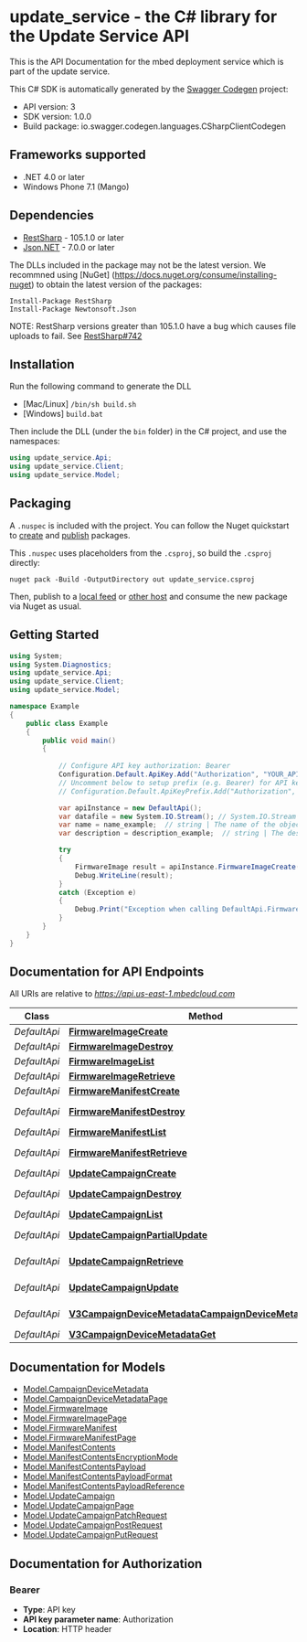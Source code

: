 # update_service - the C# library for the Update Service API

This is the API Documentation for the mbed deployment service which is part of the update service.

This C# SDK is automatically generated by the [Swagger Codegen](https://github.com/swagger-api/swagger-codegen) project:

- API version: 3
- SDK version: 1.0.0
- Build package: io.swagger.codegen.languages.CSharpClientCodegen

<a name="frameworks-supported"></a>
## Frameworks supported
- .NET 4.0 or later
- Windows Phone 7.1 (Mango)

<a name="dependencies"></a>
## Dependencies
- [RestSharp](https://www.nuget.org/packages/RestSharp) - 105.1.0 or later
- [Json.NET](https://www.nuget.org/packages/Newtonsoft.Json/) - 7.0.0 or later

The DLLs included in the package may not be the latest version. We recommned using [NuGet] (https://docs.nuget.org/consume/installing-nuget) to obtain the latest version of the packages:
```
Install-Package RestSharp
Install-Package Newtonsoft.Json
```

NOTE: RestSharp versions greater than 105.1.0 have a bug which causes file uploads to fail. See [RestSharp#742](https://github.com/restsharp/RestSharp/issues/742)

<a name="installation"></a>
## Installation
Run the following command to generate the DLL
- [Mac/Linux] `/bin/sh build.sh`
- [Windows] `build.bat`

Then include the DLL (under the `bin` folder) in the C# project, and use the namespaces:
```csharp
using update_service.Api;
using update_service.Client;
using update_service.Model;
```

<a name="packaging"></a>
## Packaging

A `.nuspec` is included with the project. You can follow the Nuget quickstart to [create](https://docs.microsoft.com/en-us/nuget/quickstart/create-and-publish-a-package#create-the-package) and [publish](https://docs.microsoft.com/en-us/nuget/quickstart/create-and-publish-a-package#publish-the-package) packages.

This `.nuspec` uses placeholders from the `.csproj`, so build the `.csproj` directly:

```
nuget pack -Build -OutputDirectory out update_service.csproj
```

Then, publish to a [local feed](https://docs.microsoft.com/en-us/nuget/hosting-packages/local-feeds) or [other host](https://docs.microsoft.com/en-us/nuget/hosting-packages/overview) and consume the new package via Nuget as usual.

<a name="getting-started"></a>
## Getting Started

```csharp
using System;
using System.Diagnostics;
using update_service.Api;
using update_service.Client;
using update_service.Model;

namespace Example
{
    public class Example
    {
        public void main()
        {
            
            // Configure API key authorization: Bearer
            Configuration.Default.ApiKey.Add("Authorization", "YOUR_API_KEY");
            // Uncomment below to setup prefix (e.g. Bearer) for API key, if needed
            // Configuration.Default.ApiKeyPrefix.Add("Authorization", "Bearer");

            var apiInstance = new DefaultApi();
            var datafile = new System.IO.Stream(); // System.IO.Stream | The firmware image file to upload.
            var name = name_example;  // string | The name of the object.
            var description = description_example;  // string | The description of the object. (optional) 

            try
            {
                FirmwareImage result = apiInstance.FirmwareImageCreate(datafile, name, description);
                Debug.WriteLine(result);
            }
            catch (Exception e)
            {
                Debug.Print("Exception when calling DefaultApi.FirmwareImageCreate: " + e.Message );
            }
        }
    }
}
```

<a name="documentation-for-api-endpoints"></a>
## Documentation for API Endpoints

All URIs are relative to *https://api.us-east-1.mbedcloud.com*

Class | Method | HTTP request | Description
------------ | ------------- | ------------- | -------------
*DefaultApi* | [**FirmwareImageCreate**](docs/DefaultApi.md#firmwareimagecreate) | **POST** /v3/firmware-images/ | 
*DefaultApi* | [**FirmwareImageDestroy**](docs/DefaultApi.md#firmwareimagedestroy) | **DELETE** /v3/firmware-images/{image_id}/ | 
*DefaultApi* | [**FirmwareImageList**](docs/DefaultApi.md#firmwareimagelist) | **GET** /v3/firmware-images/ | 
*DefaultApi* | [**FirmwareImageRetrieve**](docs/DefaultApi.md#firmwareimageretrieve) | **GET** /v3/firmware-images/{image_id}/ | 
*DefaultApi* | [**FirmwareManifestCreate**](docs/DefaultApi.md#firmwaremanifestcreate) | **POST** /v3/firmware-manifests/ | 
*DefaultApi* | [**FirmwareManifestDestroy**](docs/DefaultApi.md#firmwaremanifestdestroy) | **DELETE** /v3/firmware-manifests/{manifest_id}/ | 
*DefaultApi* | [**FirmwareManifestList**](docs/DefaultApi.md#firmwaremanifestlist) | **GET** /v3/firmware-manifests/ | 
*DefaultApi* | [**FirmwareManifestRetrieve**](docs/DefaultApi.md#firmwaremanifestretrieve) | **GET** /v3/firmware-manifests/{manifest_id}/ | 
*DefaultApi* | [**UpdateCampaignCreate**](docs/DefaultApi.md#updatecampaigncreate) | **POST** /v3/update-campaigns/ | 
*DefaultApi* | [**UpdateCampaignDestroy**](docs/DefaultApi.md#updatecampaigndestroy) | **DELETE** /v3/update-campaigns/{campaign_id}/ | 
*DefaultApi* | [**UpdateCampaignList**](docs/DefaultApi.md#updatecampaignlist) | **GET** /v3/update-campaigns/ | 
*DefaultApi* | [**UpdateCampaignPartialUpdate**](docs/DefaultApi.md#updatecampaignpartialupdate) | **PATCH** /v3/update-campaigns/{campaign_id}/ | 
*DefaultApi* | [**UpdateCampaignRetrieve**](docs/DefaultApi.md#updatecampaignretrieve) | **GET** /v3/update-campaigns/{campaign_id}/ | 
*DefaultApi* | [**UpdateCampaignUpdate**](docs/DefaultApi.md#updatecampaignupdate) | **PUT** /v3/update-campaigns/{campaign_id}/ | 
*DefaultApi* | [**V3CampaignDeviceMetadataCampaignDeviceMetadataIdGet**](docs/DefaultApi.md#v3campaigndevicemetadatacampaigndevicemetadataidget) | **GET** /v3/campaign-device-metadata/{campaign_device_metadata_id} | 
*DefaultApi* | [**V3CampaignDeviceMetadataGet**](docs/DefaultApi.md#v3campaigndevicemetadataget) | **GET** /v3/campaign-device-metadata | 


<a name="documentation-for-models"></a>
## Documentation for Models

 - [Model.CampaignDeviceMetadata](docs/CampaignDeviceMetadata.md)
 - [Model.CampaignDeviceMetadataPage](docs/CampaignDeviceMetadataPage.md)
 - [Model.FirmwareImage](docs/FirmwareImage.md)
 - [Model.FirmwareImagePage](docs/FirmwareImagePage.md)
 - [Model.FirmwareManifest](docs/FirmwareManifest.md)
 - [Model.FirmwareManifestPage](docs/FirmwareManifestPage.md)
 - [Model.ManifestContents](docs/ManifestContents.md)
 - [Model.ManifestContentsEncryptionMode](docs/ManifestContentsEncryptionMode.md)
 - [Model.ManifestContentsPayload](docs/ManifestContentsPayload.md)
 - [Model.ManifestContentsPayloadFormat](docs/ManifestContentsPayloadFormat.md)
 - [Model.ManifestContentsPayloadReference](docs/ManifestContentsPayloadReference.md)
 - [Model.UpdateCampaign](docs/UpdateCampaign.md)
 - [Model.UpdateCampaignPage](docs/UpdateCampaignPage.md)
 - [Model.UpdateCampaignPatchRequest](docs/UpdateCampaignPatchRequest.md)
 - [Model.UpdateCampaignPostRequest](docs/UpdateCampaignPostRequest.md)
 - [Model.UpdateCampaignPutRequest](docs/UpdateCampaignPutRequest.md)


<a name="documentation-for-authorization"></a>
## Documentation for Authorization

<a name="Bearer"></a>
### Bearer

- **Type**: API key
- **API key parameter name**: Authorization
- **Location**: HTTP header

